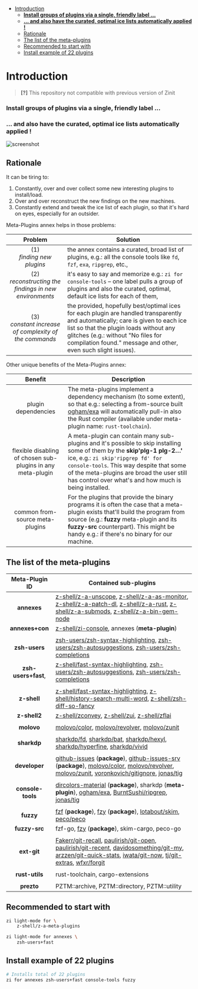 - [Introduction](#introduction)
    - [**Install groups of plugins via a single, friendly label …**](#install-groups-of-plugins-via-a-single-friendly-label-)
    - [**… and also have the curated, optimal ice lists automatically applied !**](#-and-also-have-the-curated-optimal-ice-lists-automatically-applied-)
  - [Rationale](#rationale)
  - [The list of the meta-plugins](#the-list-of-the-meta-plugins)
  - [Recommended to start with](#recommended-to-start-with)
  - [Install example of 22 plugins](#install-example-of-22-plugins)

<!-- END doctoc generated TOC please keep comment here to allow auto update -->

# Introduction

> **[?]**
> This repository not compatible with previous version of Zinit

### **Install groups of plugins via a single, friendly label …**

### **… and also have the curated, optimal ice lists automatically applied !**

![screenshot](https://raw.githubusercontent.com/z-shell/z-a-meta-plugins/main/images/fuzzy-mplg-ex.png)

## Rationale

It can be tiring to:

1. Constantly, over and over collect some new interesting plugins to install/load.
2. Over and over reconstruct the new findings on the new machines.
3. Constantly extend and tweak the ice list of each plugin, so that it's hard on
   eyes, especially for an outsider.

Meta-Plugins annex helps in those problems:

|                          Problem                           | Solution                                                                                                                                                                                                                                                                          |
|:----------------------------------------------------------:|-----------------------------------------------------------------------------------------------------------------------------------------------------------------------------------------------------------------------------------------------------------------------------------|
|               (1)<br/> _finding new plugins_               | the annex contains a curated, broad list of plugins, e.g.: all the console tools like `fd`, `fzf`, `exa`, `ripgrep`, etc.,                                                                                                                                                        |
| (2)<br/> _reconstructing the findings in new environments_ | it's easy to say and memorize e.g.: `zi for console-tools` – one label pulls a group of plugins and also the curated, optimal, default ice lists for each of them,                                                                                                             |
| (3)<br/> _constant increase of complexity of the commands_ | the provided, hopefully best/optimal ices for each plugin are handled transparently and automatically; care is given to each ice list so that the plugin loads without any glitches (e.g.: without "No files for compilation found." message and other, even such slight issues). |

Other unique benefits of the Meta-Plugins annex:

|                           Benefit                           | Description                                                                                                                                                                                                                                                                                                        |
|:-----------------------------------------------------------:|--------------------------------------------------------------------------------------------------------------------------------------------------------------------------------------------------------------------------------------------------------------------------------------------------------------------|
|                     plugin dependencies                     | The meta-plugins implement a dependency mechanism (to some extent), so that e.g.: selecting a from-source built [ogham/exa](https://github.com/ogham/exa) will automatically pull-in also the Rust compiler (available under meta-plugin name: `rust-toolchain`).                                                  |
| flexible disabling of chosen sub-plugins in any meta-plugin | A meta-plugin can contain many sub-plugins and it's possible to skip installing some of them by the **skip'plg-1 plg-2…'** ice, e.g.: `zi skip'ripgrep fd' for console-tools`. This way despite that some of the meta-plugins are broad the user still has control over what's and how much is being installed. |
|               common from-source meta-plugins               | For the plugins that provide the binary programs it is often the case that a meta-plugin exists that'll build the program from source (e.g.: **fuzzy** meta-plugin and its **fuzzy-src** counterpart). This might be handy e.g.: if there's no binary for our machine.                                             |

## The list of the meta-plugins

|   Meta-Plugin ID    | Contained sub-plugins                                                                                                                                                                                                                                                                                                                                                                                                                                                                  |
|:-------------------:|----------------------------------------------------------------------------------------------------------------------------------------------------------------------------------------------------------------------------------------------------------------------------------------------------------------------------------------------------------------------------------------------------------------------------------------------------------------------------------------|
|     **annexes**     | [z-shell/z-a-unscope](https://github.com/z-shell/z-a-unscope), [z-shell/z-a-as-monitor](https://github.com/z-shell/z-a-as-monitor), [z-shell/z-a-patch-dl](https://github.com/z-shell/z-a-patch-dl), [z-shell/z-a-rust](https://github.com/z-shell/z-a-rust), [z-shell/z-a-submods](https://github.com/z-shell/z-a-submods), [z-shell/z-a-bin-gem-node](https://github.com/z-shell/z-a-bin-gem-node)                                                                                   |
|   **annexes+con**   | [z-shell/zi-console](https://github.com/z-shell/zi-console), annexes (**meta-plugin**)                                                                                                                                                                                                                                                                                                                                                                                           |
|                     |                                                                                                                                                                                                                                                                                                                                                                                                                                                                                        |
|    **zsh-users**    | [zsh-users/zsh-syntax-highlighting](https://github.com/zsh-users/zsh-syntax-highlighting), [zsh-users/zsh-autosuggestions](https://github.com/zsh-users/zsh-autosuggestions), [zsh-users/zsh-completions](https://github.com/zsh-users/zsh-completions)                                                                                                                                                                                                                                |
| **zsh-users+fast**, | [z-shell/fast-syntax-highlighting](https://github.com/z-shell/fast-syntax-highlighting), [zsh-users/zsh-autosuggestions](https://github.com/zsh-users/zsh-autosuggestions), [zsh-users/zsh-completions](https://github.com/zsh-users/zsh-completions)                                                                                                                                                                                                                                  |
|                     |                                                                                                                                                                                                                                                                                                                                                                                                                                                                                        |
|     **z-shell**     | [z-shell/fast-syntax-highlighting](https://github.com/z-shell/fast-syntax-highlighting), [z-shell/history-search-multi-word](https://github.com/z-shell/history-search-multi-word), [z-shell/zsh-diff-so-fancy](https://github.com/z-shell/zsh-diff-so-fancy)                                                                                                                                                                                                                          |
|    **z-shell2**     | [z-shell/zconvey](https://github.com/z-shell/zconvey), [z-shell/zui](https://github.com/z-shell/zui), [z-shell/zflai](https://github.com/z-shell/zflai)                                                                                                                                                                                                                                                                                                                                |
|                     |                                                                                                                                                                                                                                                                                                                                                                                                                                                                                        |
|     **molovo**      | [molovo/color](https://github.com/molovo/color), [molovo/revolver](https://github.com/molovo/revolver), [molovo/zunit](https://github.com/molovo/zunit)                                                                                                                                                                                                                                                                                                                                |
|                     |                                                                                                                                                                                                                                                                                                                                                                                                                                                                                        |
|     **sharkdp**     | [sharkdp/fd](https://github.com/sharkdp/fd), [sharkdp/bat](https://github.com/sharkdp/bat), [sharkdp/hexyl](https://github.com/sharkdp/hexyl), [sharkdp/hyperfine](https://github.com/sharkdp/hyperfine), [sharkdp/vivid](https://github.com/sharkdp/vivid)                                                                                                                                                                                                                            |
|                     |                                                                                                                                                                                                                                                                                                                                                                                                                                                                                        |
|    **developer**    | [github-issues](https://github.com/z-shell/github-issues) (**package**), [github-issues-srv](https://github.com/z-shell/github-issues-srv) (**package**), [molovo/color](https://github.com/molovo/color), [molovo/revolver](https://github.com/molovo/revolver), [molovo/zunit](https://github.com/molovo/zunit), [voronkovich/gitignore](https://github.com/voronkovich/gitignore.plugin.zsh), [jonas/tig](https://github.com/jonas/tig)                                             |
|                     |                                                                                                                                                                                                                                                                                                                                                                                                                                                                                        |
|  **console-tools**  | [dircolors-material](https://github.com/z-shell/dircolors-material) (**package**), sharkdp (**meta-plugin**), [ogham/exa](https://github.com/ogham/exa), [BurntSushi/ripgrep](https://github.com/BurntSushi/ripgrep), [jonas/tig](https://github.com/jonas/tig)                                                                                                                                                                                                                        |
|                     |                                                                                                                                                                                                                                                                                                                                                                                                                                                                                        |
|      **fuzzy**      | [fzf](https://github.com/z-shell/fzf) (**package**), [fzy](https://github.com/z-shell/fzy) (**package**), [lotabout/skim](https://github.com/lotabout/skim), [peco/peco](https://github.com/peco/peco)                                                                                                                                                                                                                                                                                 |
|    **fuzzy-src**    | fzf-go, [fzy](https://github.com/z-shell/fzy) (**package**), skim-cargo, peco-go                                                                                                                                                                                                                                                                                                                                                                                                       |
|                     |                                                                                                                                                                                                                                                                                                                                                                                                                                                                                        |
|     **ext-git**     | [Fakerr/git-recall](https://github.com/Fakerr/git-recall), [paulirish/git-open](https://github.com/paulirish/git-open), [paulirish/git-recent](https://github.com/paulirish/git-recent), [davidosomething/git-my](https://github.com/davidosomething/git-my), [arzzen/git-quick-stats](https://github.com/arzzen/git-quick-stats), [iwata/git-now](https://github.com/iwata/git-now), [tj/git-extras](https://github.com/tj/git-extras), [wfxr/forgit](https://github.com/wfxr/forgit) |
|                     |                                                                                                                                                                                                                                                                                                                                                                                                                                                                                        |
|   **rust-utils**    | rust-toolchain, cargo-extensions                                                                                                                                                                                                                                                                                                                                                                                                                                                       |
|                     |                                                                                                                                                                                                                                                                                                                                                                                                                                                                                        |
|     **prezto**      | PZTM::archive, PZTM::directory, PZTM::utility                                                                                                                                                                                                                                                                                                                                                                                                                                          |

## Recommended to start with

```zsh
zi light-mode for \
    z-shell/z-a-meta-plugins

zi light-mode for annexes \
    zsh-users+fast
```

## Install example of 22 plugins

```zsh
# Installs total of 22 plugins
zi for annexes zsh-users+fast console-tools fuzzy
```
